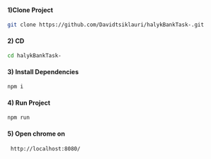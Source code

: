 #### 1)Clone Project

```sh
git clone https://github.com/Davidtsiklauri/halykBankTask-.git
```
#### 2) CD 

```sh
cd halykBankTask-
```

#### 3) Install Dependencies

```sh
npm i 
```

#### 4) Run Project

```sh
npm run     
```

#### 5) Open chrome on 
```sh
 http://localhost:8080/
```

